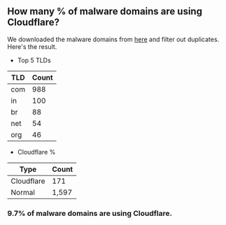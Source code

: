 ## How many % of malware domains are using Cloudflare?


We downloaded the malware domains from [here](https://urlhaus.abuse.ch) and filter out duplicates.
Here's the result.


[//]: # (start replacement)


- Top 5 TLDs

| TLD | Count |
| --- | --- |
| com | 988 |
| in | 100 |
| br | 88 |
| net | 54 |
| org | 46 |


- Cloudflare %

| Type | Count |
| --- | --- |
| Cloudflare | 171 |
| Normal | 1,597 |


### 9.7% of malware domains are using Cloudflare.